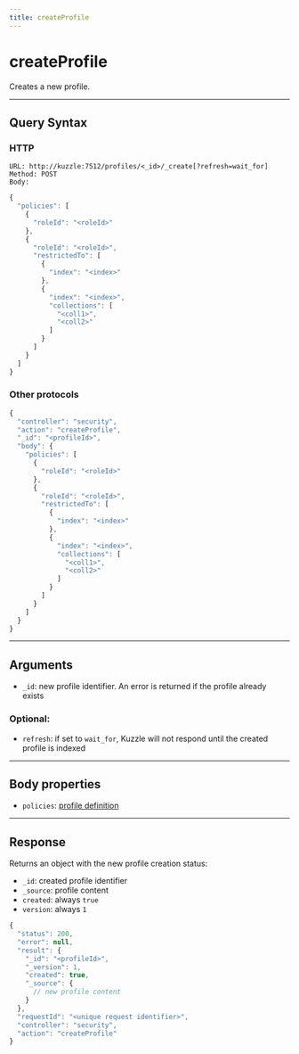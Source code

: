 ```yaml
---
title: createProfile
---
```


# createProfile

<SinceBadge version="1.0.0" />

Creates a new profile.

---

## Query Syntax

### HTTP

```http
URL: http://kuzzle:7512/profiles/<_id>/_create[?refresh=wait_for]
Method: POST
Body:
```

```js
{
  "policies": [
    {
      "roleId": "<roleId>"
    },
    {
      "roleId": "<roleId>",
      "restrictedTo": [
        {
          "index": "<index>"
        },
        {
          "index": "<index>",
          "collections": [
            "<coll1>",
            "<coll2>"
          ]
        }
      ]
    }
  ]
}
```

### Other protocols

```js
{
  "controller": "security",
  "action": "createProfile",
  "_id": "<profileId>",
  "body": {
    "policies": [
      {
        "roleId": "<roleId>"
      },
      {
        "roleId": "<roleId>",
        "restrictedTo": [
          {
            "index": "<index>"
          },
          {
            "index": "<index>",
            "collections": [
              "<coll1>",
              "<coll2>"
            ]
          }
        ]
      }
    ]
  }
}
```

---

## Arguments

- `_id`: new profile identifier. An error is returned if the profile already exists

### Optional:

- `refresh`: if set to `wait_for`, Kuzzle will not respond until the created profile is indexed

---

## Body properties

- `policies`: [profile definition](/core/1/guide/guides/essentials/security/#defining-profiles)

---

## Response

Returns an object with the new profile creation status:

- `_id`: created profile identifier
- `_source`: profile content
- `created`: always `true`
- `version`: always `1`

```javascript
{
  "status": 200,
  "error": null,
  "result": {
    "_id": "<profileId>",
    "_version": 1,
    "created": true,
    "_source": {
      // new profile content
    }
  },
  "requestId": "<unique request identifier>",
  "controller": "security",
  "action": "createProfile"
}
```

